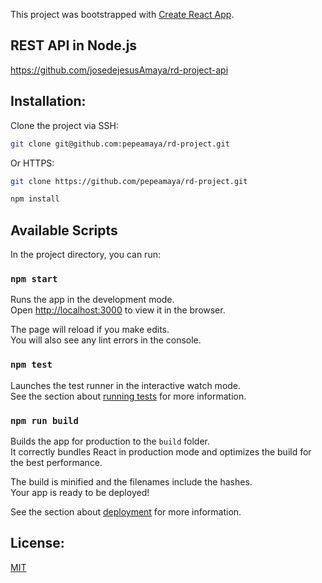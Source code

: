 
This project was bootstrapped with [Create React App](https://github.com/facebook/create-react-app).

## REST API in Node.js
https://github.com/josedejesusAmaya/rd-project-api

## Installation:
Clone the project via SSH:
```bash
git clone git@github.com:pepeamaya/rd-project.git
```

Or HTTPS:
```bash
git clone https://github.com/pepeamaya/rd-project.git
```

```bash
npm install
```

## Available Scripts
In the project directory, you can run:

### `npm start`
Runs the app in the development mode.\
Open [http://localhost:3000](http://localhost:3000) to view it in the browser.

The page will reload if you make edits.\
You will also see any lint errors in the console.

### `npm test`
Launches the test runner in the interactive watch mode.\
See the section about [running tests](https://facebook.github.io/create-react-app/docs/running-tests) for more information.

### `npm run build`
Builds the app for production to the `build` folder.\
It correctly bundles React in production mode and optimizes the build for the best performance.

The build is minified and the filenames include the hashes.\
Your app is ready to be deployed!

See the section about [deployment](https://facebook.github.io/create-react-app/docs/deployment) for more information.

## License:
[MIT](https://opensource.org/licenses/mit-license.php)
